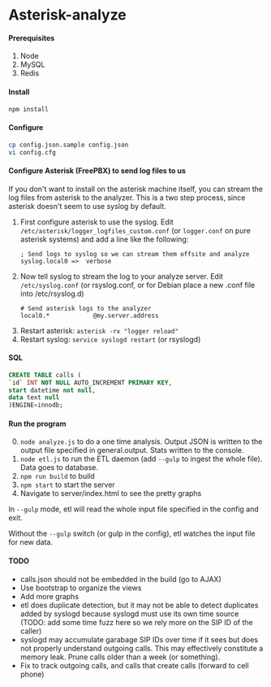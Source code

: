 # Asterisk-analyze

#### Prerequisites
1. Node
2. MySQL
3. Redis


#### Install

```bash
npm install
```

#### Configure
```bash
cp config.json.sample config.json
vi config.cfg
```

#### Configure Asterisk (FreePBX) to send log files to us 

If you don't want to install on the asterisk machine itself, you can stream the log files from asterisk to the analyzer.  This is a two step process, since asterisk doesn't seem to use syslog by default.  

1. First configure asterisk to use the syslog.  Edit ```/etc/asterisk/logger_logfiles_custom.conf``` (or ```logger.conf``` on pure asterisk systems) and add a line like the following: 
    ```
    ; Send logs to syslog so we can stream them offsite and analyze
    syslog.local0 =>  verbose
    ```
2. Now tell syslog to stream the log to your analyze server. Edit ```/etc/syslog.conf``` (or rsyslog.conf, or for Debian place a new .conf file into /etc/rsyslog.d)
    ```
    # Send asterisk logs to the analyzer
    local0.*            @my.server.address
    ```
3. Restart asterisk: ```asterisk -rx "logger reload"```
4. Restart syslog: ```service syslogd restart``` (or rsyslogd)


#### SQL
```sql
CREATE TABLE calls (
`id` INT NOT NULL AUTO_INCREMENT PRIMARY KEY,
start datetime not null,
data text null
)ENGINE=innodb;
```

#### Run the program
0. ```node analyze.js``` to do a one time analysis.  Output JSON is written to the output file specified in general.output.  Stats written to the console.
1. ```node etl.js``` to run the ETL daemon (add ```--gulp``` to ingest the whole file).  Data goes to database.
2. ```npm run build``` to build
3. ```npm start``` to start the server
4. Navigate to server/index.html to see the pretty graphs


In ```--gulp``` mode, etl will read the whole input file specified in the config and exit.  

Without the ```--gulp``` switch (or gulp in the config), etl watches the input file for new data.


#### TODO
- calls.json should not be embedded in the build (go to AJAX)
- Use bootstrap to organize the views
- Add more graphs
- etl does duplicate detection, but it may not be able to detect duplicates added by syslogd because syslogd must use its own time source (TODO: add some time fuzz here so we rely more on the SIP ID of the caller)
- syslogd may accumulate garabage SIP IDs over time if it sees but does not properly understand outgoing calls. This may effectively constitute a memory leak.  Prune calls older than a week (or something).
- Fix to track outgoing calls, and calls that create calls (forward to cell phone)


